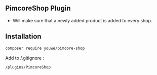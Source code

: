 PimcoreShop Plugin
------------------

* Will make sure that a newly added product is added to every shop.


Installation
------------

```sh
composer require youwe/pimcore-shop
```

Add to /.gitignore :

```
/plugins/PimcoreShop
```
